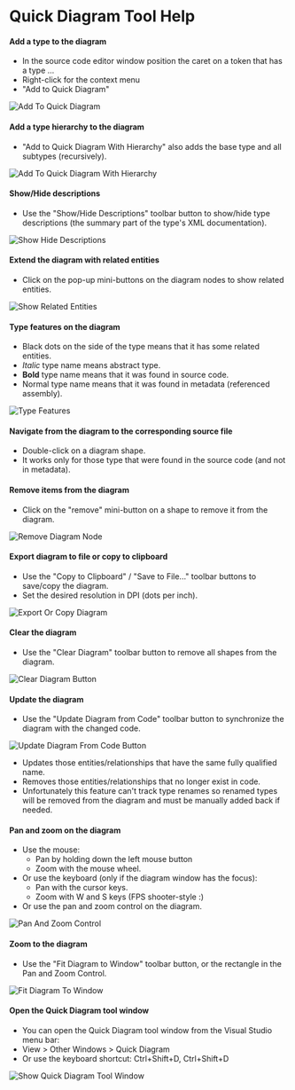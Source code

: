 # Quick Diagram Tool Help

#### Add a type to the diagram
* In the source code editor window position the caret on a token that has a type ...
* Right-click for the context menu
* "Add to Quick Diagram"

![Add To Quick Diagram](images/doc/help/AddToQuickDiagramContextMenuItem.png)

#### Add a type hierarchy to the diagram
* "Add to Quick Diagram With Hierarchy" also adds the base type and all subtypes (recursively).

![Add To Quick Diagram With Hierarchy](images/doc/help/AddToDiagramWithHierarchy.png)

#### Show/Hide descriptions
* Use the "Show/Hide Descriptions" toolbar button to show/hide type descriptions (the summary part of the type's XML documentation).

![Show Hide Descriptions](images/doc/help/ShowHideDescriptions.png)

#### Extend the diagram with related entities
* Click on the pop-up mini-buttons on the diagram nodes to show related entities.

![Show Related Entities](images/doc/help/ShowRelatedEntities.png)

#### Type features on the diagram
* Black dots on the side of the type means that it has some related entities.
* *Italic* type name means abstract type.
* **Bold** type name means that it was found in source code.
* Normal type name means that it was found in metadata (referenced assembly).

![Type Features](images/doc/help/TypeFeatures.png)

#### Navigate from the diagram to the corresponding source file
* Double-click on a diagram shape.
* It works only for those type that were found in the source code (and not in metadata).

#### Remove items from the diagram
* Click on the "remove" mini-button on a shape to remove it from the diagram.

![Remove Diagram Node](images/doc/help/RemoveDiagramNode.png)

#### Export diagram to file or copy to clipboard
* Use the "Copy to Clipboard" / "Save to File..." toolbar buttons to save/copy the diagram.
* Set the desired resolution in DPI (dots per inch).

![Export Or Copy Diagram](images/doc/help/ExportOrCopyDiagram.png)

#### Clear the diagram
* Use the "Clear Diagram" toolbar button to remove all shapes from the diagram.

![Clear Diagram Button](images/doc/help/ClearDiagramButton.png)

#### Update the diagram
* Use the "Update Diagram from Code" toolbar button to synchronize the diagram with the changed code.

![Update Diagram From Code Button](images/doc/help/UpdateDiagramFromCodeButton.png)

* Updates those entities/relationships that have the same fully qualified name.
* Removes those entities/relationships that no longer exist in code.
* Unfortunately this feature can't track type renames so renamed types will be removed from the diagram and must be manually added back if needed.

#### Pan and zoom on the diagram
* Use the mouse: 
  * Pan by holding down the left mouse button
  * Zoom with the mouse wheel.
* Or use the keyboard (only if the diagram window has the focus): 
  * Pan with the cursor keys.
  * Zoom with W and S keys (FPS shooter-style :)
* Or use the pan and zoom control on the diagram.

![Pan And Zoom Control](images/doc/help/PanAndZoomControl.png)

#### Zoom to the diagram
* Use the "Fit Diagram to Window" toolbar button, or the rectangle in the Pan and Zoom Control.

![Fit Diagram To Window](images/doc/help/FitDiagramToWindow.png)

#### Open the Quick Diagram tool window
* You can open the Quick Diagram tool window from the Visual Studio menu bar:
* View > Other Windows > Quick Diagram
* Or use the keyboard shortcut: Ctrl+Shift+D, Ctrl+Shift+D

![Show Quick Diagram Tool Window](images/doc/help/ShowQuickDiagramToolWindow.png)